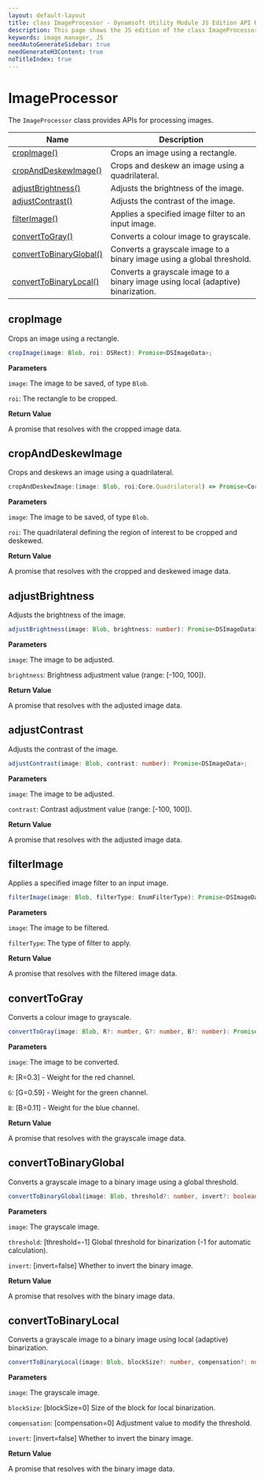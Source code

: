 ```yaml
---
layout: default-layout
title: class ImageProcessor - Dynamsoft Utility Module JS Edition API Reference
description: This page shows the JS edition of the class ImageProcessor in Dynamsoft Utility Module.
keywords: image manager, JS
needAutoGenerateSidebar: true
needGenerateH3Content: true
noTitleIndex: true
---
```


# ImageProcessor

The `ImageProcessor` class provides APIs for processing images.

| Name                                              | Description                                                                        |
| ------------------------------------------------- | ---------------------------------------------------------------------------------- |
| [cropImage()](#cropimage)                         |  Crops an image using a rectangle.                                |
| [cropAndDeskewImage()](#cropanddeskewimage)       |  Crops and deskew an image using a quadrilateral.                                |
| [adjustBrightness()](#adjustbrightness)           |  Adjusts the brightness of the image.                                              |
| [adjustContrast()](#adjustcontrast)               |  Adjusts the contrast of the image.                                                |
| [filterImage()](#filterimage)                     |  Applies a specified image filter to an input image.                               |
| [convertToGray()](#converttogray)                 |  Converts a colour image to grayscale.                                             |
| [convertToBinaryGlobal()](#converttobinaryglobal) |  Converts a grayscale image to a binary image using a global threshold.            |
| [convertToBinaryLocal()](#converttobinarylocal)   |  Converts a grayscale image to a binary image using local (adaptive) binarization. |

## cropImage

Crops an image using a rectangle.

```typescript
cropImage(image: Blob, roi: DSRect): Promise<DSImageData>;
```

**Parameters**

`image`: The image to be saved, of type `Blob`.

`roi`: The rectangle to be cropped.

**Return Value**

A promise that resolves with the cropped image data.

## cropAndDeskewImage

Crops and deskews an image using a quadrilateral.

```typescript
cropAndDeskewImage:(image: Blob, roi:Core.Quadrilateral) => Promise<Core.DSImageData>;
```

**Parameters**

`image`: The image to be saved, of type `Blob`.

`roi`: The quadrilateral defining the region of interest to be cropped and deskewed.

**Return Value**

A promise that resolves with the cropped and deskewed image data.

## adjustBrightness

Adjusts the brightness of the image.

```typescript
adjustBrightness(image: Blob, brightness: number): Promise<DSImageData>;
```

**Parameters**

`image`: The image to be adjusted.

`brightness`: Brightness adjustment value (range: [-100, 100]).

**Return Value**

A promise that resolves with the adjusted image data.

## adjustContrast

Adjusts the contrast of the image.

```typescript
adjustContrast(image: Blob, contrast: number): Promise<DSImageData>;
```

**Parameters**

`image`: The image to be adjusted.

`contrast`: Contrast adjustment value (range: [-100, 100]).

**Return Value**

A promise that resolves with the adjusted image data.

## filterImage

Applies a specified image filter to an input image.

```typescript
filterImage(image: Blob, filterType: EnumFilterType): Promise<DSImageData>;
```

**Parameters**

`image`: The image to be filtered.

`filterType`: The type of filter to apply.

**Return Value**

A promise that resolves with the filtered image data.

## convertToGray

Converts a colour image to grayscale.

```typescript
convertToGray(image: Blob, R?: number, G?: number, B?: number): Promise<DSImageData>;
```

**Parameters**

`image`: The image to be converted.

`R`: [R=0.3] - Weight for the red channel.

`G`: [G=0.59] - Weight for the green channel.

`B`: [B=0.11] - Weight for the blue channel.

**Return Value**

A promise that resolves with the grayscale image data.

## convertToBinaryGlobal

Converts a grayscale image to a binary image using a global threshold.

```typescript
convertToBinaryGlobal(image: Blob, threshold?: number, invert?: boolean): Promise<DSImageData>;
```

**Parameters**

`image`: The grayscale image.

`threshold`: [threshold=-1] Global threshold for binarization (-1 for automatic calculation).

`invert`: [invert=false] Whether to invert the binary image.

**Return Value**

A promise that resolves with the binary image data.

## convertToBinaryLocal

Converts a grayscale image to a binary image using local (adaptive) binarization.

```typescript
convertToBinaryLocal(image: Blob, blockSize?: number, compensation?: number, invert?: boolean): Promise<DSImageData>;
```

**Parameters**

`image`: The grayscale image.

`blockSize`: [blockSize=0] Size of the block for local binarization.

`compensation`: [compensation=0] Adjustment value to modify the threshold.

`invert`: [invert=false] Whether to invert the binary image.

**Return Value**

A promise that resolves with the binary image data.